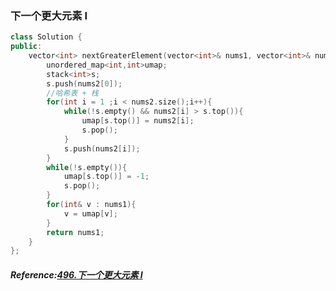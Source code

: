 ### 下一个更大元素 I
```cpp
class Solution {
public:
    vector<int> nextGreaterElement(vector<int>& nums1, vector<int>& nums2) {
        unordered_map<int,int>umap;
        stack<int>s;
        s.push(nums2[0]);
        //哈希表 + 栈
        for(int i = 1 ;i < nums2.size();i++){
            while(!s.empty() && nums2[i] > s.top()){
                umap[s.top()] = nums2[i];
                s.pop();
            }
            s.push(nums2[i]);
        }
        while(!s.empty()){
            umap[s.top()] = -1;
            s.pop();
        }
        for(int& v : nums1){
            v = umap[v];
        }
        return nums1;
    }
};
```

##### Reference:[496.下一个更大元素 I](https://leetcode.cn/problems/next-greater-element-i/)